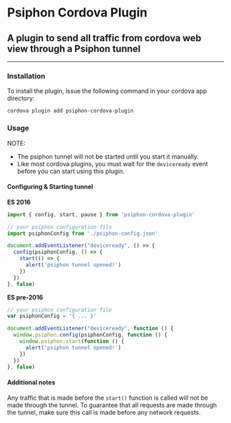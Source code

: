 # Psiphon Cordova Plugin
## A plugin to send all traffic from cordova web view through a Psiphon tunnel

--------------------------

### Installation

To install the plugin, issue the following command in your cordova app directory:

```
cordova plugin add psiphon-cordova-plugin
```

### Usage

NOTE:
* The psiphon tunnel will not be started until you start it manually.
* Like most cordova plugins, you must wait for the `deviceready` event before you can start using this plugin.

#### Configuring & Starting tunnel

**ES 2016**
```javascript
import { config, start, pause } from 'psiphon-cordova-plugin'

// your psiphon configuration file
import psiphonConfig from './psiphon-config.json'

document.addEventListener("deviceready", () => {
  config(psiphonConfig, () => {
    start(() => {
      alert('psiphon tunnel opened!')
    })
  })
}, false)
```

**ES pre-2016**
```javascript
// your psiphon configuration file
var psiphonConfig = '{ ... }'

document.addEventListener("deviceready", function () {
  window.psiphon.config(psiphonConfig, function () {
    window.psiphon.start(function () {
      alert('psiphon tunnel opened!')
    })
  })
}, false)
```

#### Additional notes

Any traffic that is made before the `start()` function is called will not be made through the tunnel.  To guarantee that all requests are made through the tunnel, make sure this call is made before any network requests.
